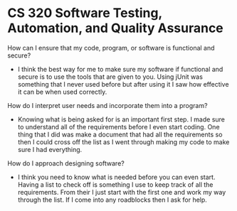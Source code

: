 # CS 320 Software Testing, Automation, and Quality Assurance

How can I ensure that my code, program, or software is functional and secure?
- I think the best way for me to make sure my software if functional and secure is to use the tools that are given to you. Using jUnit was something that I never used before but after using it I saw how effective it can be when used correctly. 

How do I interpret user needs and incorporate them into a program?
- Knowing what is being asked for is an important first step. I made sure to understand all of the requirements before I even start coding. One thing that I did was make a document that had all the requirements so then I could cross off the list as I went through making my code to make sure I had everything. 

How do I approach designing software?
- I think you need to know what is needed before you can even start. Having a list to check off is something I use to keep track of all the requirements. From their I just start with the first one and work my way through the list. If I come into any roadblocks then I ask for help.

